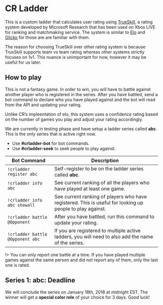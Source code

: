 # CR Ladder

This is a custom ladder that calculates user rating using [TrueSkill](http://trueskill.org/), a rating system developed by Microsoft Research that has been used on Xbox LIVE for ranking and matchmaking service. The system is similar to [Elo](https://en.wikipedia.org/wiki/Elo_rating_system) and [Glicko](https://en.wikipedia.org/wiki/Glicko_rating_system) for those are are familiar with them.

The reason for choosing TrueSkill over other rating system is because TrusSkill supports team vs team rating whereas other systems strictly focuses on 1v1. This nuance is unimportant for now, however it may be useful for us later.

## How to play

This is not a fantasy game. In order to win, you will have to battle against another player who is registered in the series. After you have battled, send a bot command to declare who you have played against and the bot will read from the API and updating your rating.

Unlike CR’s impleentation of elo, this system uses a confidence rating based on the number of games you play and adjust your rating accordingly.

We are currently in testing phase and have setup a ladder series called **abc**. This is the only series that is active right now.


- Use **#crladder-bot** for bot commands.
- Use **#crladder-seek** to seek people to play against.

Bot Command | Description
--- | ---
`!crladder register abc` | Self-register to be on the ladder series called **abc**.
`!crladder info abc` | See current ranking of all the players who have played at least one game.
`!crladder info abc showall` | See current ranking of players who have registered. This is useful for looking up people to play against.
`!crladder battle @Opponent` | After you have battled, run this command to update your rating.
`!crladder battle @Opponent abc` | If you are registered to multiple active ladders, you will need to also add the name of the series.

!> You can only report one battle at a time. If you have played multiple games against the same person and did not report any of them, only the last one is rated.

## Series 1: abc: Deadline

We will conclude the series on January 18th, 2018 at midnight EST. The winner will get a **special color role** of your choice for 3 days. Good luck!

